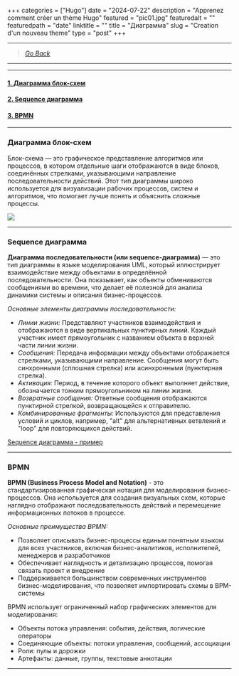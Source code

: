 +++
categories = ["Hugo"]
date = "2024-07-22"
description = "Apprenez comment créer un thème Hugo"
featured = "pic01.jpg"
featuredalt = ""
featuredpath = "date"
linktitle = ""
title = "Диаграмма"
slug = "Creation d'un nouveau theme"
type = "post"
+++

---
>[*Go Back*](http://localhost:1313/advanced/)
---

---
#### [1. Диаграмма блок-схем](#диаграмма-блок-схем)

#### [2. Sequence диаграмма](#sequence-диаграмма)

#### [3. BPMN ](#bpmn)
---


### Диаграмма блок-схем

Блок-схема — это графическое представление алгоритмов или процессов, в котором отдельные шаги отображаются в виде блоков, соединённых стрелками, указывающими направление последовательности действий. Этот тип диаграммы широко используется для визуализации рабочих процессов, систем и алгоритмов, что помогает лучше понять и объяснить сложные процессы.

![](https://infostart.ru/upload/iblock/ba6/ba6cf5bbaae660e3b6afcd9d007ff88d.png)

---

### Sequence диаграмма 

**Диаграмма последовательности (или sequence-диаграмма)** — это тип диаграммы в языке моделирования UML, который иллюстрирует взаимодействие между объектами в определённой последовательности. Она показывает, как объекты обмениваются сообщениями во времени, что делает её полезной для анализа динамики системы и описания бизнес-процессов.

*Основные элементы диаграммы последовательности:*

- *Линии жизни:* Представляют участников взаимодействия и отображаются в виде вертикальных пунктирных линий. Каждый участник имеет прямоугольник с названием объекта в верхней части линии жизни.
- *Сообщения:* Передача информации между объектами отображается стрелками, указывающими направление. Сообщения могут быть синхронными (сплошная стрелка) или асинхронными (пунктирная стрелка).
- *Активация:* Период, в течение которого объект выполняет действие, обозначается тонким прямоугольником на линии жизни.
- *Возвратные сообщения:* Ответные сообщения отображаются пунктирной стрелкой, возвращающейся к отправителю.
- *Комбинированные фрагменты:* Используются для представления условий и циклов, например, "alt" для альтернативных ветвлений и "loop" для повторяющихся действий.


[Sequence диаграмма - пример](https://doc-chat-dev.com-dev.int.rolfcorp.ru/04_methods/01_module/01_rest/01_group/01_method/)


---

### BPMN 

**BPMN (Business Process Model and Notation)** - это стандартизированная графическая нотация для моделирования бизнес-процессов. Она используется для создания визуальных схем, которые наглядно отображают последовательность действий и перемещение информационных потоков в процессе.

*Основные преимущества BPMN:*

- Позволяет описывать бизнес-процессы единым понятным языком для всех участников, включая бизнес-аналитиков, исполнителей, менеджеров и разработчиков
- Обеспечивает наглядность и детализацию процессов, помогая связать проект и внедрение
- Поддерживается большинством современных инструментов бизнес-моделирования, что позволяет импортировать схемы в BPM-системы
  
BPMN использует ограниченный набор графических элементов для моделирования:
- Объекты потока управления: события, действия, логические операторы
- Соединяющие объекты: потоки управления, сообщений, ассоциации
- Роли: пулы и дорожки
- Артефакты: данные, группы, текстовые аннотации


---